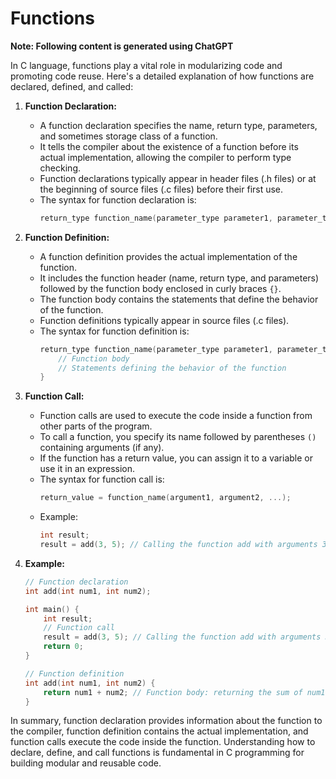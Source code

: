 # Functions

**Note: Following content is generated using ChatGPT**

In C language, functions play a vital role in modularizing code and promoting code reuse. Here's a detailed explanation of how functions are declared, defined, and called:

1. **Function Declaration:**
   - A function declaration specifies the name, return type, parameters, and sometimes storage class of a function.
   - It tells the compiler about the existence of a function before its actual implementation, allowing the compiler to perform type checking.
   - Function declarations typically appear in header files (.h files) or at the beginning of source files (.c files) before their first use.
   - The syntax for function declaration is:
     ```c
     return_type function_name(parameter_type parameter1, parameter_type parameter2, ...);
     ```

2. **Function Definition:**
   - A function definition provides the actual implementation of the function.
   - It includes the function header (name, return type, and parameters) followed by the function body enclosed in curly braces `{}`.
   - The function body contains the statements that define the behavior of the function.
   - Function definitions typically appear in source files (.c files).
   - The syntax for function definition is:
     ```c
     return_type function_name(parameter_type parameter1, parameter_type parameter2, ...) {
         // Function body
         // Statements defining the behavior of the function
     }
     ```

3. **Function Call:**
   - Function calls are used to execute the code inside a function from other parts of the program.
   - To call a function, you specify its name followed by parentheses `()` containing arguments (if any).
   - If the function has a return value, you can assign it to a variable or use it in an expression.
   - The syntax for function call is:
     ```c
     return_value = function_name(argument1, argument2, ...);
     ```
   - Example:
     ```c
     int result;
     result = add(3, 5); // Calling the function add with arguments 3 and 5
     ```

4. **Example:**
   ```c
   // Function declaration
   int add(int num1, int num2);

   int main() {
       int result;
       // Function call
       result = add(3, 5); // Calling the function add with arguments 3 and 5
       return 0;
   }

   // Function definition
   int add(int num1, int num2) {
       return num1 + num2; // Function body: returning the sum of num1 and num2
   }
   ```

In summary, function declaration provides information about the function to the compiler, function definition contains the actual implementation, and function calls execute the code inside the function. Understanding how to declare, define, and call functions is fundamental in C programming for building modular and reusable code.

